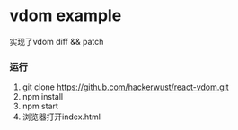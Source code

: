 # vdom example

实现了vdom diff && patch

### 运行
1. git clone https://github.com/hackerwust/react-vdom.git
2. npm install
3. npm start
4. 浏览器打开index.html
